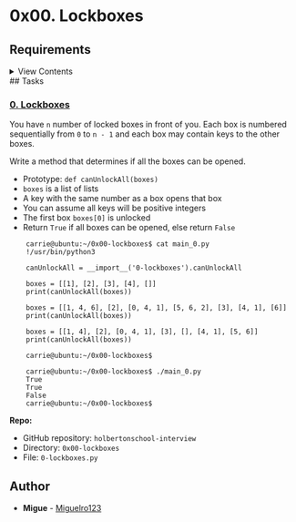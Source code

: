 # 0x00. Lockboxes
## Requirements
<details>
<summary>View Contents</summary>

### General
- Allowed editors: `vi`, `vim`, `emacs`
- All your files will be interpreted/compiled on Ubuntu 14.04 LTS using `python3` (version 3.4.3)
- All your files should end with a new line
- The first line of all your files should be exactly `#!/usr/bin/python3`
- A `README.md` file, at the root of the folder of the project, is mandatory
- Your code should use the `PEP 8` style (version 1.7.x)
- All your files must be executable
</details>
## Tasks

### [0. Lockboxes](./0-lockboxes.py)

You have `n` number of locked boxes in front of you. Each box is numbered sequentially from `0` to `n - 1` and each box may contain keys to the other boxes.

Write a method that determines if all the boxes can be opened.

*   Prototype: `def canUnlockAll(boxes)`
*   `boxes` is a list of lists
*   A key with the same number as a box opens that box
*   You can assume all keys will be positive integers
*   The first box `boxes[0]` is unlocked
*   Return `True` if all boxes can be opened, else return `False`
```
    carrie@ubuntu:~/0x00-lockboxes$ cat main_0.py
    !/usr/bin/python3
    
    canUnlockAll = __import__('0-lockboxes').canUnlockAll
    
    boxes = [[1], [2], [3], [4], []]
    print(canUnlockAll(boxes))
    
    boxes = [[1, 4, 6], [2], [0, 4, 1], [5, 6, 2], [3], [4, 1], [6]]
    print(canUnlockAll(boxes))
    
    boxes = [[1, 4], [2], [0, 4, 1], [3], [], [4, 1], [5, 6]]
    print(canUnlockAll(boxes))
    
    carrie@ubuntu:~/0x00-lockboxes$
```
```
    carrie@ubuntu:~/0x00-lockboxes$ ./main_0.py
    True
    True
    False
    carrie@ubuntu:~/0x00-lockboxes$
```
**Repo:**

*   GitHub repository: `holbertonschool-interview`
*   Directory: `0x00-lockboxes`
*   File: `0-lockboxes.py`
## Author

- **Migue** - [Miguelro123](https://github.com/Miguelro123)

